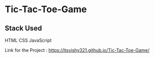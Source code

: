 # Tic-Tac-Toe-Game

## Stack Used
HTML CSS JavaScript


Link for the Project : https://itsvishy321.github.io/Tic-Tac-Toe-Game/
